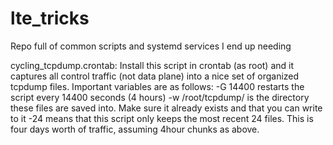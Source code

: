 # lte_tricks
Repo full of common scripts and systemd services I end up needing

cycling_tcpdump.crontab:
Install this script in crontab (as root) and it captures all control traffic (not data plane) into a nice set of organized tcpdump files. Important variables are as follows:
-G 14400 restarts the script every 14400 seconds (4 hours)
-w /root/tcpdump/ is the directory these files are saved into. Make sure it already exists and that you can write to it
-24 means that this script only keeps the most recent 24 files. This is four days worth of traffic, assuming 4hour chunks as above.


